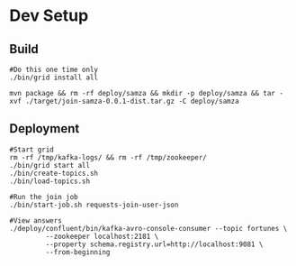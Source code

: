 # Dev Setup

## Build

	#Do this one time only
	./bin/grid install all
	
	mvn package && rm -rf deploy/samza && mkdir -p deploy/samza && tar -xvf ./target/join-samza-0.0.1-dist.tar.gz -C deploy/samza

## Deployment

	#Start grid
	rm -rf /tmp/kafka-logs/ && rm -rf /tmp/zookeeper/
	./bin/grid start all
	./bin/create-topics.sh
	./bin/load-topics.sh
                
	#Run the join job
	./bin/start-job.sh requests-join-user-json 

    #View answers
    ./deploy/confluent/bin/kafka-avro-console-consumer --topic fortunes \
             --zookeeper localhost:2181 \
             --property schema.registry.url=http://localhost:9081 \
             --from-beginning
